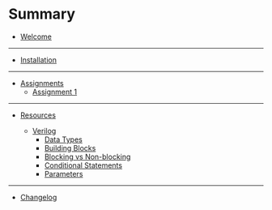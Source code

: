 # Summary

- [Welcome](./welcome.md)

---

- [Installation](./installation.md)

---

- [Assignments](./assignments/deadlines.md)
    - [Assignment 1](./assignments/assignment1.md)

---

- [Resources](./resources.md)
    - [Verilog](./verilog_resources/about.md)
        - [Data Types](./verilog_resources/data_types.md)
        - [Building Blocks](./verilog_resources/building_blocks.md)
        - [Blocking vs Non-blocking](./verilog_resources/blocking_nonblocking.md)
        - [Conditional Statements](./verilog_resources/conditional_statement.md)
        - [Parameters](./verilog_resources/param_localparam.md)

    <!-- - [Digital Circuits](./digital_circuits/about.md)
        - [Ripple Carry Adder](./digital_circuits/ripple_carry_adder.md)
        - [ALU](./digital_circuits/alu.md) -->

---

- [Changelog](./changelog.md)

